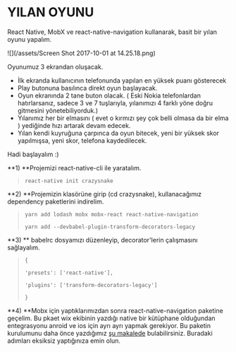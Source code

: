 # YILAN OYUNU

React Native, MobX ve react-native-navigation kullanarak, basit bir yılan oyunu yapalım.

![](/assets/Screen Shot 2017-10-01 at 14.25.18.png)

Oyunumuz 3 ekrandan oluşacak.

* İlk ekranda kullanıcının telefonunda yapılan en yüksek puanı gösterecek
* Play butonuna basılınca direkt oyun başlayacak.
* Oyun ekranında 2 tane buton olacak. \( Eski Nokia telefonlardan hatırlarsanız, sadece 3 ve 7 tuşlarıyla, yılanımızı 4 farklı yöne doğru gitmesini yönetebiliyorduk.\)
* Yılanımız her bir elmasını \( evet o kırmızı şey çok belli olmasa da bir elma \) yediğinde hızı artarak devam edecek.
* Yılan kendi kuyruğuna çarpınca da oyun bitecek, yeni bir yüksek skor yapılmışsa, yeni skor, telefona kaydedilecek.

Hadi başlayalım :\)

**1\) **Projemizi react-native-cli ile yaratalım.

> `react-native init crazysnake `

**2\) **Projemizin klasörüne girip \(cd crazysnake\), kullanacağımız dependency paketlerini indirelim. 

> `yarn add lodash mobx mobx-react react-native-navigation`
>
> `yarn add --devbabel-plugin-transform-decorators-legacy`

**3\) ** babelrc dosyamızı düzenleyip, decorator'lerin çalışmasını sağlayalım.

> `{`
>
> `'presets': ['react-native'],`
>
> `'plugins': ['transform-decorators-legacy']`
>
> `}`

**4\) **Mobx için yaptıklarımızdan sonra react-native-navigation paketine geçelim. Bu pkaet wix ekibinin yazdığı native bir kütüphane olduğundan entegrasyonu anroid ve ios için ayrı ayrı yapmak gerekiyor. Bu paketin kurulumunu daha önce yazdığımız [şu makalede](https://ysfzrn.gitbooks.io/react-native-turkce/navigation/wixreact-native-navigation.html) bulabilirsiniz. Buradaki adımları eksiksiz yaptığınıza emin olun.



